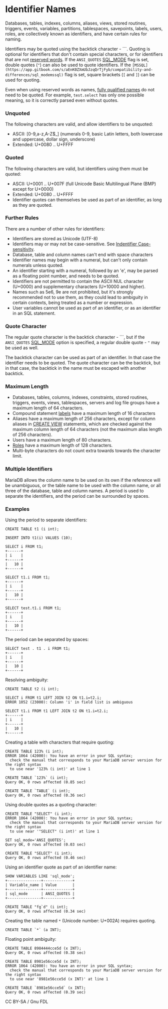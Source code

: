 # Identifier Names

Databases, tables, indexes, columns, aliases, views, stored routines, triggers, events, variables, partitions, tablespaces, savepoints, labels, users, roles, are collectively known as identifiers, and have certain rules for naming.

Identifiers may be quoted using the backtick character - \`\`\`. Quoting is optional for identifiers that don't contain special characters, or for identifiers that are not [reserved words](reserved-words.md). If the `ANSI_QUOTES` [SQL\_MODE](../../../server-management/variables-and-modes/sql-mode.md) flag is set, double quotes (`"`) can also be used to quote identifiers. If the `[MSSQL](https://app.gitbook.com/s/aEnK0ZXmUbJzqQrTjFyb/compatibility-and-differences/sql_modemssql)` flag is set, square brackets (`[` and `]`) can be used for quoting.

Even when using reserved words as names, [fully qualified names](identifier-qualifiers.md) do not need to be quoted. For example, `test.select` has only one possible meaning, so it is correctly parsed even without quotes.

### Unquoted

The following characters are valid, and allow identifiers to be unquoted:

* ASCII: \[0-9,a-z,A-Z$\_] (numerals 0-9, basic Latin letters, both lowercase and uppercase, dollar sign, underscore)
* Extended: U+0080 .. U+FFFF

### Quoted

The following characters are valid, but identifiers using them must be quoted:

* ASCII: U+0001 .. U+007F (full Unicode Basic Multilingual Plane (BMP) except for U+0000)
* Extended: U+0080 .. U+FFFF
* Identifier quotes can themselves be used as part of an identifier, as long as they are quoted.

### Further Rules

There are a number of other rules for identifiers:

* Identifiers are stored as Unicode (UTF-8)
* Identifiers may or may not be case-sensitive. See [Indentifier Case-sensitivity](identifier-case-sensitivity.md).
* Database, table and column names can't end with space characters
* Identifier names may begin with a numeral, but can't only contain numerals unless quoted.
* An identifier starting with a numeral, followed by an 'e', may be parsed as a floating point number, and needs to be quoted.
* Identifiers are not permitted to contain the ASCII NUL character (U+0000) and supplementary characters (U+10000 and higher).
* Names such as 5e6, 9e are not prohibited, but it's strongly recommended not to use them, as they could lead to ambiguity in certain contexts, being treated as a number or expression.
* User variables cannot be used as part of an identifier, or as an identifier in an SQL statement.

### Quote Character

The regular quote character is the backtick character - \`\`\`, but if the `ANSI_QUOTES` [SQL\_MODE](../../../server-management/variables-and-modes/sql-mode.md) option is specified, a regular double quote - `"` may be used as well.

The backtick character can be used as part of an identifier. In that case the identifier needs to be quoted. The quote character can be the backtick, but in that case, the backtick in the name must be escaped with another backtick.

### Maximum Length

* Databases, tables, columns, indexes, constraints, stored routines, triggers, events, views, tablespaces, servers and log file groups have a maximum length of 64 characters.
* Compound statement [labels](../../sql-statements/programmatic-compound-statements/labels.md) have a maximum length of 16 characters
* Aliases have a maximum length of 256 characters, except for column aliases in [CREATE VIEW](../../../server-usage/views/create-view.md) statements, which are checked against the maximum column length of 64 characters (not the maximum alias length of 256 characters).
* Users have a maximum length of 80 characters.
* [Roles](../../../security/user-account-management/roles/) have a maximum length of 128 characters.
* Multi-byte characters do not count extra towards towards the character limit.

### Multiple Identifiers

MariaDB allows the column name to be used on its own if the reference will be unambiguous, or the table name to be used with the column name, or all three of the database, table and column names. A period is used to separate the identifiers, and the period can be surrounded by spaces.

### Examples

Using the period to separate identifiers:

```
CREATE TABLE t1 (i int);

INSERT INTO t1(i) VALUES (10);

SELECT i FROM t1;
+------+
| i    |
+------+
|   10 |
+------+

SELECT t1.i FROM t1;
+------+
| i    |
+------+
|   10 |
+------+

SELECT test.t1.i FROM t1;
+------+
| i    |
+------+
|   10 |
+------+
```

The period can be separated by spaces:

```
SELECT test . t1 . i FROM t1;
+------+
| i    |
+------+
|   10 |
+------+
```

Resolving ambiguity:

```
CREATE TABLE t2 (i int);

SELECT i FROM t1 LEFT JOIN t2 ON t1.i=t2.i;
ERROR 1052 (23000): Column 'i' in field list is ambiguous

SELECT t1.i FROM t1 LEFT JOIN t2 ON t1.i=t2.i;
+------+
| i    |
+------+
|   10 |
+------+
```

Creating a table with characters that require quoting:

```
CREATE TABLE 123% (i int);
ERROR 1064 (42000): You have an error in your SQL syntax; 
  check the manual that corresponds to your MariaDB server version for the right syntax 
  to use near '123% (i int)' at line 1

CREATE TABLE `123%` (i int);
Query OK, 0 rows affected (0.85 sec)

CREATE TABLE `TABLE` (i int);
Query OK, 0 rows affected (0.36 sec)
```

Using double quotes as a quoting character:

```
CREATE TABLE "SELECT" (i int);
ERROR 1064 (42000): You have an error in your SQL syntax; 
  check the manual that corresponds to your MariaDB server version for the right syntax 
  to use near '"SELECT" (i int)' at line 1

SET sql_mode='ANSI_QUOTES';
Query OK, 0 rows affected (0.03 sec)

CREATE TABLE "SELECT" (i int);
Query OK, 0 rows affected (0.46 sec)
```

Using an identifier quote as part of an identifier name:

```
SHOW VARIABLES LIKE 'sql_mode';
+---------------+-------------+
| Variable_name | Value       |
+---------------+-------------+
| sql_mode      | ANSI_QUOTES |
+---------------+-------------+

CREATE TABLE "fg`d" (i int);
Query OK, 0 rows affected (0.34 sec)
```

Creating the table named `*` (Unicode number: U+002A) requires quoting.

```
CREATE TABLE `*` (a INT);
```

Floating point ambiguity:

```
CREATE TABLE 8984444cce5d (x INT);
Query OK, 0 rows affected (0.38 sec)

CREATE TABLE 8981e56cce5d (x INT);
ERROR 1064 (42000): You have an error in your SQL syntax; 
  check the manual that corresponds to your MariaDB server version for the right syntax 
  to use near '8981e56cce5d (x INT)' at line 1

CREATE TABLE `8981e56cce5d` (x INT);
Query OK, 0 rows affected (0.39 sec)
```

CC BY-SA / Gnu FDL

